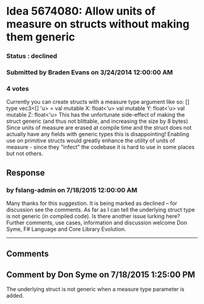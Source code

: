 # Idea 5674080: Allow units of measure on structs without making them generic #

### Status : declined

### Submitted by Braden Evans on 3/24/2014 12:00:00 AM

### 4 votes

Currently you can create structs with a measure type argument like so:
[<Struct>]
type vec3<[<Measure>] 'u> =
val mutable X: float<'u>
val mutable Y: float<'u>
val mutable Z: float<'u>
This has the unfortunate side-effect of making the struct generic (and thus not blittable, and increasing the size by 8 bytes)
Since units of measure are erased at compile time and the struct does not actually have any fields with generic types this is disappointing! Enabling use on primitive structs would greatly enhance the utility of units of measure - since they "infect" the codebase it is hard to use in some places but not others.



## Response 
### by fslang-admin on 7/18/2015 12:00:00 AM

Many thanks for this suggestion. It is being marked as declined – for discussion see the comments.
As far as I can tell the underlying struct type is not generic (in compiled code). Is there another issue lurking here?
Further comments, use cases, information and discussion welcome
Don Syme, F# Language and Core Library Evolution.

------------------------
## Comments


## Comment by Don Syme on 7/18/2015 1:25:00 PM
The underlying struct is not generic when a measure type parameter is added.

